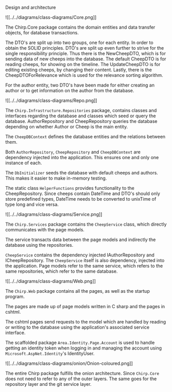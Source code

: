 <!-- %Illustrate the organization of your code base. That is, illustrate which layers exist in your (onion) architecture. Make sure to illustrate which part of your code is residing in which layer. -->

Design and architecture

![[../../diagrams/class-diagrams/Core.png]]

The Chirp.Core package contains the domain entities and data transfer objects, for database transactions.

The DTO's are split up into two groups, one for each entity.
In order to obtain the SOLID principles. DTO's are split up even further to strive for the single responsibility principle. Thus there is the NewCheepDTO, which is for sending data of new cheeps into the database. The default CheepDTO is for reading cheeps, for showing on the timeline.
The UpdateCheepDTO is for editing existing cheeps, by changing their content.
Lastly, there is the CheepDTOForRelevance which is used for the relevance sorting algorithm.

For the author entity, two DTO's have been made for either creating an author or to get information on the author from the database. 


![[../../diagrams/class-diagrams/Repo.png]]

The `Chirp.Infrastructure.Repositories` package, contains classes and interfaces regarding the database and classes which seed or query the database.
AuthorRepository and CheepRepository queries the database depending on whether Author or Cheep is the main entity.

The `CheepDBContext` defines the database entities and the relations between them.

Both `AuthorRepository`, `CheepRepository` and `CheepDBContext` are dependency injected into the application.
This ensures one and only one instance of each.

The `DbInitializer` seeds the database with default cheeps and authors. This makes it easier to make in-memory testing.

The static class `HelperFunctions` provides functionality to the CheepRepository. Since cheeps contain DateTime and DTO's should only store predefined types, DateTime needs to be converted to unixTime of type long and vice versa.

![[../../diagrams/class-diagrams/Service.png]]

The `Chirp.Services` package contains the `CheepService` class, which directly communicates with the page models.

The service transacts data between the page models and indirectly the database using the repositories.

`CheepService` contains the dependency injected IAuthorRepository and ICheepRepository.
The `CheepService` itself is also dependency, injected into the application. Page models refer to the same service, which refers to the same repositories, which refer to the same database.


![[../../diagrams/class-diagrams/Web.png]]

The `Chirp.Web` package contains all the pages, as well as the startup program.

The pages are made up of page models written in C sharp and the pages in cshtml.

The cshtml pages send requests to the model which are handled by reading or writing to the database using the application's associated service interface.

The scaffolded package `Area.Identity.Page.Account` is used to handle getting an identity token when logging in and managing the account using `Microsoft.AspNet.Identity`'s IdentityUser.

![[../../diagrams/class-diagrams/onion/Onion-coloured.png]]

The entire Chirp package fulfills the onion architecture. Since `Chirp.Core` does not need to refer to any of the outer layers. The same goes for the repository layer and the git service layer.


